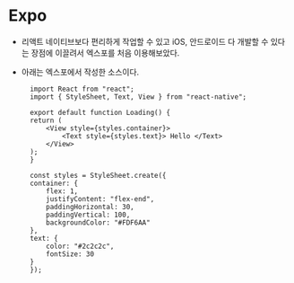 # Expo

+ 리액트 네이티브보다 편리하게 작업할 수 있고 iOS, 안드로이드 다 개발할 수 있다는 장점에 이끌려서 엑스포를 처음 이용해보았다.
+ 아래는 엑스포에서 작성한 소스이다.

        import React from "react";
        import { StyleSheet, Text, View } from "react-native";

        export default function Loading() {
        return (
            <View style={styles.container}>
                <Text style={styles.text}> Hello </Text>
            </View>
        );
        }

        const styles = StyleSheet.create({
        container: {
            flex: 1,
            justifyContent: "flex-end",
            paddingHorizontal: 30,
            paddingVertical: 100,
            backgroundColor: "#FDF6AA"
        },
        text: {
            color: "#2c2c2c",
            fontSize: 30
        }
        });        